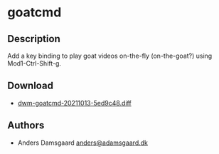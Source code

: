 goatcmd
=======

Description
-----------
Add a key binding to play goat videos on-the-fly (on-the-goat?) using
Mod1-Ctrl-Shift-g.


Download
--------
* [dwm-goatcmd-20211013-5ed9c48.diff](dwm-goatcmd-20211013-5ed9c48.diff)

Authors
-------
* Anders Damsgaard <anders@adamsgaard.dk>
